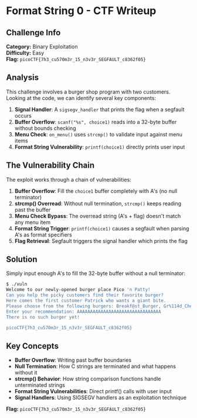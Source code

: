 # Format String 0 - CTF Writeup

## Challenge Info
**Category:** Binary Exploitation  
**Difficulty:** Easy  
**Flag:** `picoCTF{7h3_cu570m3r_15_n3v3r_SEGFAULT_c8362f05}`

## Analysis

This challenge involves a burger shop program with two customers. Looking at the code, we can identify several key components:

1. **Signal Handler**: A `sigsegv_handler` that prints the flag when a segfault occurs
2. **Buffer Overflow**: `scanf("%s", choice1)` reads into a 32-byte buffer without bounds checking
3. **Menu Check**: `on_menu()` uses `strcmp()` to validate input against menu items
4. **Format String Vulnerability**: `printf(choice1)` directly prints user input

## The Vulnerability Chain

The exploit works through a chain of vulnerabilities:

1. **Buffer Overflow**: Fill the `choice1` buffer completely with A's (no null terminator)
2. **strcmp() Overread**: Without null termination, `strcmp()` keeps reading past the buffer
3. **Menu Check Bypass**: The overread string (A's + flag) doesn't match any menu item
4. **Format String Trigger**: `printf(choice1)` causes a segfault when parsing A's as format specifiers
5. **Flag Retrieval**: Segfault triggers the signal handler which prints the flag

## Solution

Simply input enough A's to fill the 32-byte buffer without a null terminator:

```bash
$ ./vuln
Welcome to our newly-opened burger place Pico 'n Patty!
Can you help the picky customers find their favorite burger?
Here comes the first customer Patrick who wants a giant bite.
Please choose from the following burgers: Breakf@st_Burger, Gr%114d_Cheese, Bac0n_D3luxe
Enter your recommendation: AAAAAAAAAAAAAAAAAAAAAAAAAAAAAAAA
There is no such burger yet!

picoCTF{7h3_cu570m3r_15_n3v3r_SEGFAULT_c8362f05}
```

## Key Concepts

- **Buffer Overflow**: Writing past buffer boundaries
- **Null Termination**: How C strings are terminated and what happens without it
- **strcmp() Behavior**: How string comparison functions handle unterminated strings
- **Format String Vulnerabilities**: Direct printf() calls with user input
- **Signal Handlers**: Using SIGSEGV handlers as an exploitation technique

**Flag:** `picoCTF{7h3_cu570m3r_15_n3v3r_SEGFAULT_c8362f05}`